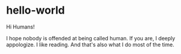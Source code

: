 # hello-world

Hi Humans!

I hope nobody is offended at being called human. If you are, I deeply appologize. I like reading. And that's also what I do most of the time.
